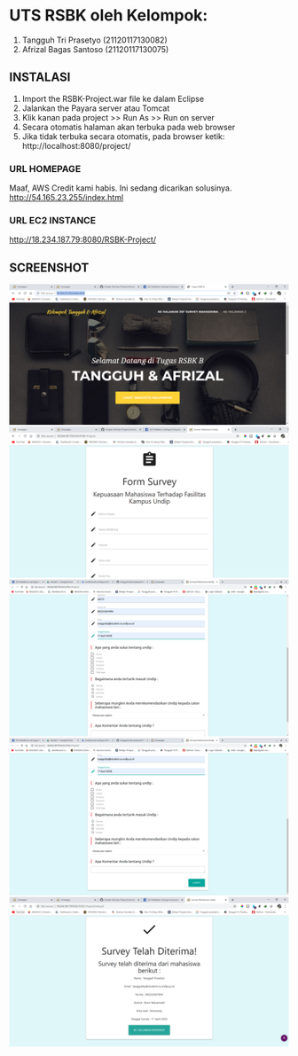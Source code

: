 # UTS RSBK oleh Kelompok:
1. Tangguh Tri Prasetyo (21120117130082)
2. Afrizal Bagas Santoso (21120117130075)

## INSTALASI
1. Import the RSBK-Project.war file ke dalam Eclipse 
2. Jalankan the Payara server atau Tomcat 
3. Klik kanan pada project >> Run As >> Run on server
4. Secara otomatis halaman akan terbuka pada web browser 
4. Jika tidak terbuka secara otomatis, pada browser ketik: http://localhost:8080/project/ 

### URL HOMEPAGE
Maaf, AWS Credit kami habis. Ini sedang dicarikan solusinya. </br>
http://54.165.23.255/index.html

### URL EC2 INSTANCE
http://18.234.187.79:8080/RSBK-Project/

## SCREENSHOT
![Alt text](/uts_1.PNG?raw=true "Survey Mahasiswa 1")
![Alt text](/uts_2.PNG?raw=true "Survey Mahasiswa 2")
![Alt text](/uts_3.png?raw=true "Survey Mahasiswa 3")
![Alt text](/uts_4.png?raw=true "Survey Mahasiswa 4")
![Alt text](/uts_5.PNG?raw=true "Survey Mahasiswa 5")
